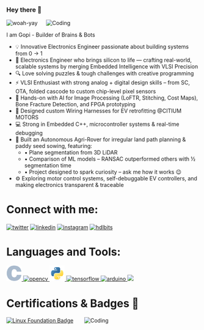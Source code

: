 ### Hey there 👋

<img align="right" alt="Coding" width="400" src="https://user-images.githubusercontent.com/74038190/225813708-98b745f2-7d22-48cf-9150-083f1b00d6c9.gif">

![woah-yay](https://user-images.githubusercontent.com/92617405/235195655-04ae94de-6443-450e-9d80-06afb5cf38b5.gif)

I am Gopi - Builder of Brains & Bots  
- 💡 Innovative Electronics Engineer passionate about building systems from 0 → 1  
- 🤖 Electronics Engineer who brings silicon to life — crafting real-world, scalable systems by merging Embedded Intelligence with VLSI Precision  
- 🔍 Love solving puzzles & tough challenges with creative programming  
- ⚡ VLSI Enthusiast with strong analog + digital design skills – from SC, OTA, folded cascode to custom chip-level pixel sensors  
- 🧠 Hands-on with AI for Image Processing (LoFTR, Stitching, Cost Maps), Bone Fracture Detection, and FPGA prototyping  
- 🔌 Designed custom Wiring Harnesses for EV retrofitting @CITIUM MOTORS  
- 💻 Strong in Embedded C++, microcontroller systems & real-time debugging  
- 🌾 Built an Autonomous Agri-Rover for irregular land path planning & paddy seed sowing, featuring:  
  - ▪ Plane segmentation from 3D LiDAR  
  - ▪ Comparison of ML models – RANSAC outperformed others with ½ segmentation time  
  - ▪ Project designed to spark curiosity – ask me how it works 😉  
- ⚙️ Exploring motor control systems, self-debuggable EV controllers, and making electronics transparent & traceable  

# Connect with me:
<a href="https://x.com/Venomou10431797" target="blank"><img align="center" src="https://raw.githubusercontent.com/rahuldkjain/github-profile-readme-generator/master/src/images/icons/Social/twitter.svg" alt="twitter" height="30" width="40" /></a>
<a href="https://www.linkedin.com/in/gopi-mahendran-25233b2a6/" target="blank"><img align="center" src="https://raw.githubusercontent.com/rahuldkjain/github-profile-readme-generator/master/src/images/icons/Social/linked-in-alt.svg" alt="linkedin" height="30" width="40" /></a>
<a href="https://www.instagram.com/_the_atlantian_/?next=%2F" target="blank"><img align="center" src="https://raw.githubusercontent.com/rahuldkjain/github-profile-readme-generator/master/src/images/icons/Social/instagram.svg" alt="instagram" height="30" width="40" /></a>
<a href="https://hdlbits.01xz.net/wiki/Special:VlgStats/Me" target="blank"><img align="center" src="https://hdlbits.01xz.net/images/logo270.png" alt="hdlbits" height="30" width="40" /></a>

# Languages and Tools:
<p align="left"> 
  <a href="https://www.cprogramming.com/" target="_blank" rel="noreferrer"> 
    <img src="https://raw.githubusercontent.com/devicons/devicon/master/icons/c/c-original.svg" alt="c" width="40" height="40"/> 
  </a> 
  <a href="https://opencv.org/" target="_blank" rel="noreferrer"> 
    <img src="https://www.vectorlogo.zone/logos/opencv/opencv-icon.svg" alt="opencv" width="40" height="40"/> 
  </a> 
  <a href="https://www.python.org" target="_blank" rel="noreferrer"> 
    <img src="https://raw.githubusercontent.com/devicons/devicon/master/icons/python/python-original.svg" alt="python" width="40" height="40"/> 
  </a> 
  <a href="https://www.tensorflow.org" target="_blank" rel="noreferrer"> 
    <img src="https://www.vectorlogo.zone/logos/tensorflow/tensorflow-icon.svg" alt="tensorflow" width="40" height="40"/> 
  </a>
  <a href="https://www.arduino.cc/" target="_blank" rel="noreferrer"> 
    <img src="https://cdn.worldvectorlogo.com/logos/arduino-1.svg" alt="arduino" width="40" height="40"/> 
  </a> 
  <img height="28" src="https://upload.wikimedia.org/wikipedia/commons/b/bb/Ros_logo.svg">
</p>

# Certifications & Badges 🏅
<a href="https://www.credly.com/badges/b3dbb2d9-e1c5-45d5-bcee-f73bdc163ce4/whatsapp" target="blank">
  <img src="https://images.credly.com/images/97a95d07-04c3-4afb-952a-6bcf46ddb87e/blob" alt="Linux Foundation Badge" width="120" height="120"/>
</a>

<img align="right" alt="Coding" width="300" src="https://user-images.githubusercontent.com/92617405/235197519-e44a8c9f-271f-44fd-ba52-649e2aaab8d2.gif">
